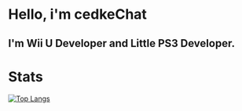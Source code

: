 # Hello, i'm cedkeChat
## I'm Wii U Developer and Little PS3 Developer.

# Stats
[![Top Langs](https://github-readme-stats-git-masterrstaa-rickstaa.vercel.app/api/top-langs/?username=cedke00)](http://github.com/00cedke?)
